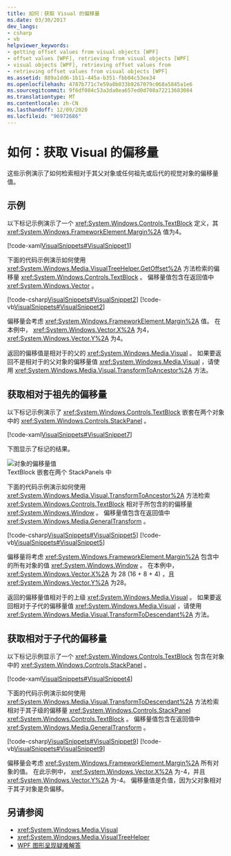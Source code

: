 ```yaml
---
title: 如何：获取 Visual 的偏移量
ms.date: 03/30/2017
dev_langs:
- csharp
- vb
helpviewer_keywords:
- getting offset values from visual objects [WPF]
- offset values [WPF], retrieving from visual objects [WPF]
- visual objects [WPF], retrieving offset values from
- retrieving offset values from visual objects [WPF]
ms.assetid: 889a1dd6-1b11-445a-b351-fbb04c53ee34
ms.openlocfilehash: 4787b771c7e59a8b033b9267079c068a5845a1e6
ms.sourcegitcommit: 9f6df084c53a3da0ea657ed0d708a72213683084
ms.translationtype: MT
ms.contentlocale: zh-CN
ms.lasthandoff: 12/09/2020
ms.locfileid: "96972686"
---
```

# <a name="how-to-get-the-offset-of-a-visual"></a>如何：获取 Visual 的偏移量
这些示例演示了如何检索相对于其父对象或任何祖先或后代的视觉对象的偏移量值。  
  
## <a name="example"></a>示例  
 以下标记示例演示了一个 <xref:System.Windows.Controls.TextBlock> 定义，其 <xref:System.Windows.FrameworkElement.Margin%2A> 值为4。  
  
 [!code-xaml[VisualSnippets#VisualSnippet1](~/samples/snippets/csharp/VS_Snippets_Wpf/VisualSnippets/CSharp/Window1.xaml#visualsnippet1)]  
  
 下面的代码示例演示如何使用 <xref:System.Windows.Media.VisualTreeHelper.GetOffset%2A> 方法检索的偏移量 <xref:System.Windows.Controls.TextBlock> 。 偏移量值包含在返回值中 <xref:System.Windows.Vector> 。  
  
 [!code-csharp[VisualSnippets#VisualSnippet2](~/samples/snippets/csharp/VS_Snippets_Wpf/VisualSnippets/CSharp/Window1.xaml.cs#visualsnippet2)]
 [!code-vb[VisualSnippets#VisualSnippet2](~/samples/snippets/visualbasic/VS_Snippets_Wpf/VisualSnippets/visualbasic/window1.xaml.vb#visualsnippet2)]  
  
 偏移量会考虑 <xref:System.Windows.FrameworkElement.Margin%2A> 值。 在本例中， <xref:System.Windows.Vector.X%2A> 为4， <xref:System.Windows.Vector.Y%2A> 为4。  
  
 返回的偏移值是相对于的父的 <xref:System.Windows.Media.Visual> 。 如果要返回不是相对于的父对象的偏移量值 <xref:System.Windows.Media.Visual> ，请使用 <xref:System.Windows.Media.Visual.TransformToAncestor%2A> 方法。  
  
## <a name="getting-the-offset-relative-to-an-ancestor"></a>获取相对于祖先的偏移量  
 以下标记示例演示了 <xref:System.Windows.Controls.TextBlock> 嵌套在两个对象中的 <xref:System.Windows.Controls.StackPanel> 。  
  
 [!code-xaml[VisualSnippets#VisualSnippet7](~/samples/snippets/csharp/VS_Snippets_Wpf/VisualSnippets/CSharp/Window2.xaml#visualsnippet7)]  
  
 下图显示了标记的结果。  
  
 ![对象的偏移量值](./media/visualoffset-01.png "VisualOffset_01")  
TextBlock 嵌套在两个 StackPanels 中  
  
 下面的代码示例演示如何使用 <xref:System.Windows.Media.Visual.TransformToAncestor%2A> 方法检索 <xref:System.Windows.Controls.TextBlock> 相对于所包含的的偏移量 <xref:System.Windows.Window> 。 偏移量值包含在返回值中 <xref:System.Windows.Media.GeneralTransform> 。  
  
 [!code-csharp[VisualSnippets#VisualSnippet5](~/samples/snippets/csharp/VS_Snippets_Wpf/VisualSnippets/CSharp/Window1.xaml.cs#visualsnippet5)]
 [!code-vb[VisualSnippets#VisualSnippet5](~/samples/snippets/visualbasic/VS_Snippets_Wpf/VisualSnippets/visualbasic/window1.xaml.vb#visualsnippet5)]  
  
 偏移量将考虑 <xref:System.Windows.FrameworkElement.Margin%2A> 包含中的所有对象的值 <xref:System.Windows.Window> 。 在本例中， <xref:System.Windows.Vector.X%2A> 为 28 (16 + 8 + 4) ，且 <xref:System.Windows.Vector.Y%2A> 为28。  
  
 返回的偏移量值相对于的上级 <xref:System.Windows.Media.Visual> 。 如果要返回相对于子代的偏移量值 <xref:System.Windows.Media.Visual> ，请使用 <xref:System.Windows.Media.Visual.TransformToDescendant%2A> 方法。  
  
## <a name="getting-the-offset-relative-to-a-descendant"></a>获取相对于子代的偏移量  
 以下标记示例显示了一个 <xref:System.Windows.Controls.TextBlock> 包含在对象中的 <xref:System.Windows.Controls.StackPanel> 。  
  
 [!code-xaml[VisualSnippets#VisualSnippet4](~/samples/snippets/csharp/VS_Snippets_Wpf/VisualSnippets/CSharp/Window1.xaml#visualsnippet4)]  
  
 下面的代码示例演示如何使用 <xref:System.Windows.Media.Visual.TransformToDescendant%2A> 方法检索相对于其子级的偏移量 <xref:System.Windows.Controls.StackPanel> <xref:System.Windows.Controls.TextBlock> 。 偏移量值包含在返回值中 <xref:System.Windows.Media.GeneralTransform> 。  
  
 [!code-csharp[VisualSnippets#VisualSnippet9](~/samples/snippets/csharp/VS_Snippets_Wpf/VisualSnippets/CSharp/Window1.xaml.cs#visualsnippet9)]
 [!code-vb[VisualSnippets#VisualSnippet9](~/samples/snippets/visualbasic/VS_Snippets_Wpf/VisualSnippets/visualbasic/window1.xaml.vb#visualsnippet9)]  
  
 偏移量会考虑 <xref:System.Windows.FrameworkElement.Margin%2A> 所有对象的值。 在此示例中， <xref:System.Windows.Vector.X%2A> 为-4，并且 <xref:System.Windows.Vector.Y%2A> 为-4。 偏移量值是负值，因为父对象相对于其子对象是负偏移。  
  
## <a name="see-also"></a>另请参阅

- <xref:System.Windows.Media.Visual>
- <xref:System.Windows.Media.VisualTreeHelper>
- [WPF 图形呈现疑难解答](wpf-graphics-rendering-overview.md)
